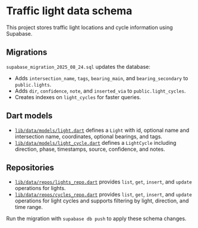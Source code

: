 # Traffic light data schema

This project stores traffic light locations and cycle information using Supabase.

## Migrations

`supabase_migration_2025_08_24.sql` updates the database:

- Adds `intersection_name`, `tags`, `bearing_main`, and `bearing_secondary` to `public.lights`.
- Adds `dir`, `confidence`, `note`, and `inserted_via` to `public.light_cycles`.
- Creates indexes on `light_cycles` for faster queries.

## Dart models

- [`lib/data/models/light.dart`](../lib/data/models/light.dart) defines a `Light` with
  id, optional name and intersection name, coordinates, optional bearings, and tags.
- [`lib/data/models/light_cycle.dart`](../lib/data/models/light_cycle.dart) defines a `LightCycle`
  including direction, phase, timestamps, source, confidence, and notes.

## Repositories

- [`lib/data/repos/lights_repo.dart`](../lib/data/repos/lights_repo.dart) provides
  `list`, `get`, `insert`, and `update` operations for lights.
- [`lib/data/repos/cycles_repo.dart`](../lib/data/repos/cycles_repo.dart) provides
  `list`, `get`, `insert`, and `update` operations for light cycles and supports
  filtering by light, direction, and time range.

Run the migration with `supabase db push` to apply these schema changes.
